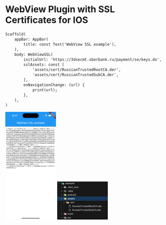 # WebView Plugin with SSL Certificates for IOS


```
Scaffold(
    appBar: AppBar(
        title: const Text('WebView SSL example'),
    ),
    body: WebViewSSL(
        initialUrl: 'https://3dsecmt.sberbank.ru/payment/se/keys.do',
        sslAssets: const [
            'assets/cert/RussianTrustedRootCA.der',
            'assets/cert/RussianTrustedSubCA.der',
        ],
        onNavigationChange: (url) {
            print(url);
        },
    ),
)
```


<img src="s1.png" height="340" width="160"/>  <img src="s2.png" height="120" width="160"/> 
